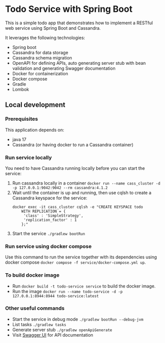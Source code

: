 # Todo Service with Spring Boot

This is a simple todo app that demonstrates how to implement a RESTful web service using Spring Boot and Cassandra.

It leverages the following technologies:

- Spring boot
- Cassandra for data storage
- Cassandra schema migration
- OpenAPI for defining APIs, auto generating server stub with bean validation and generating Swagger documentation
- Docker for containerization
- Docker compose
- Gradle
- Lombok

## Local development

### Prerequisites

This application depends on:

- java 17
- Cassandra (or having docker to run a Cassandra container)

### Run service locally

You need to have Cassandra running locally before you can start the service:

1. Run cassandra locally in a container `docker run --name cass_cluster -d -p 127.0.0.1:9042:9042 --rm cassandra:4.1.2` 
2. Wait until the container is up and running, then use cqlsh to create a Cassandra keyspace for the service:
    ```shell
   docker exec -it cass_cluster cqlsh -e "CREATE KEYSPACE todo
        WITH REPLICATION = { 
         'class' : 'SimpleStrategy', 
         'replication_factor' : 1 
        };"
    ```
3. Start the service `./gradlew bootRun`

### Run service using docker compose

Use this command to run the service together with its dependencies using docker compose `docker compose -f service/docker-compose.yml up`.

### To build docker image

- Run `docker build -t todo-service service` to build the docker image. 
- Run the image `docker run --name todo-service -d -p 127.0.0.1:8944:8944 todo-service:latest`

### Other useful commands 

- Start the service in debug mode `./gradlew bootRun --debug-jvm`
- List tasks `./gradlew tasks`
- Generate server stub `./gradlew openApiGenerate`
- Visit [Swagger UI](http://localhost:8944/swagger-ui/index.html) for API documentation
